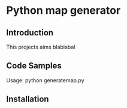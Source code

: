 # Python map generator

## Introduction

This projects aims blablabal

## Code Samples

Usage:
python generatemap.py

## Installation


